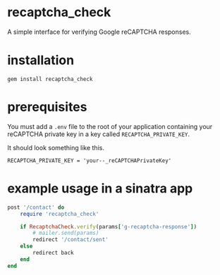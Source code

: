 # recaptcha_check
A simple interface for verifying Google reCAPTCHA responses.

# installation
```
gem install recaptcha_check
```

# prerequisites
You must add a `.env` file to the root of your application containing your reCAPTCHA private key in a key called `RECAPTCHA_PRIVATE_KEY`. 

It should look something like this.
```
RECAPTCHA_PRIVATE_KEY = 'your--_reCAPTCHAPrivateKey'
```

# example usage in a sinatra app
```Ruby
post '/contact' do
    require 'recaptcha_check'

    if RecaptchaCheck.verify(params['g-recaptcha-response'])
        # mailer.send(params)
        redirect '/contact/sent'
    else
        redirect back
    end
end
```